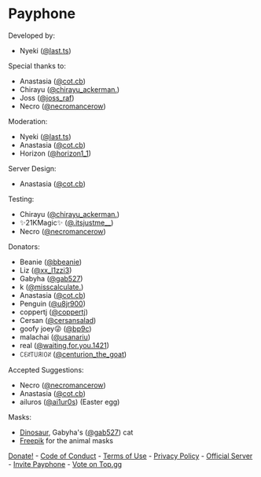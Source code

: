 # Payphone

Developed by:
- Nyeki ([@last.ts](https://discord.com/users/1357199907512914051))

Special thanks to:
- Anastasia ([@cot.cb](https://discord.com/users/657091104877051907))
- Chirayu ([@chirayu_ackerman.](https://discord.com/users/1241342249468428358))
- Joss ([@joss_raf](https://discord.com/users/1246444454861213706))
- Necro ([@necromancerow](https://discord.com/users/1060597396393959504))

Moderation:
- Nyeki ([@last.ts](https://discord.com/users/1357199907512914051))
- Anastasia ([@cot.cb](https://discord.com/users/657091104877051907))
- Horizon ([@horizon1_1](https://discord.com/users/1056927671726133338))

Server Design:
- Anastasia ([@cot.cb](https://discord.com/users/657091104877051907))

Testing:
- Chirayu ([@chirayu_ackerman.](https://discord.com/users/1241342249468428358))
- ✨21KMagic✨ ([@.itsjustme__](https://discord.com/users/698622915356393582))
- Necro ([@necromancerow](https://discord.com/users/1060597396393959504))

Donators:
- Beanie ([@bbeanie](https://discord.com/users/808745493944336485))
- Liz ([@xx_l1zzi3](https://discord.com/users/914920098739912786))
- Gabyha ([@gab527](https://discord.com/users/678730832952950784))
- k ([@misscalculate.](https://discord.com/users/831898950143443034))
- Anastasia ([@cot.cb](https://discord.com/users/657091104877051907))
- Penguin ([@u8jr900](https://discord.com/users/956922871635148900))
- coppertj ([@coppertj](https://discord.com/users/198137561984663552))
- Cersan ([@cersansalad](https://discord.com/users/506146454495297548))
- goofy joey😜 ([@bp9c](https://discord.com/users/1154683576147791953))
- malachai ([@usanariu](https://discord.com/users/762477133129056257))
- real ([@waiting.for.you.1421](https://discord.com/users/964997713689206805))
- ꉔꏂꋊ꓄꒤ꋪ꒐ꄲꋊ ([@centurion_the_goat](https://discord.com/users/885776181453013022))

Accepted Suggestions:
- Necro ([@necromancerow](https://discord.com/users/1060597396393959504))
- Anastasia ([@cot.cb](https://discord.com/users/657091104877051907))
- ailuros ([@ai1ur0s](https://discord.com/users/1238490551003643955)) (Easter egg)

Masks:
- [Dinosaur](/assets/masks/dinosaur.png), Gabyha's ([@gab527](https://discord.com/users/678730832952950784)) cat
- [Freepik](https://www.freepik.com/) for the animal masks

[Donate!](https://ko-fi.com/payphonedev) - [Code of Conduct](/code-of-conduct) - [Terms of Use](/terms) - [Privacy Policy](/privacy) - [Official Server](https://discord.gg/9daSsrfTmE) - [Invite Payphone](https://discord.com/oauth2/authorize?client_id=1212940413795827763) - [Vote on Top.gg](https://top.gg/bot/1212940413795827763)
